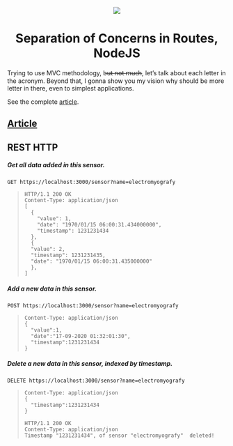 <p align="center">
  <a href="https://www.linkedin.com/feed/update/urn%3Ali%3Aactivity%3A6707897156927283200/">
    <img src="https://miro.medium.com/max/875/1*Ut3E2NWKrC69M3Zne3nrOA.jpeg" align="center" weight="400px"  margin="200px"/>
    </a>
</p>

<h1 align="center">Separation of Concerns in Routes, NodeJS</h1>
<p align="left">
Trying to use MVC methodology, b̶u̶t̶ ̶n̶o̶t̶ ̶m̶u̶c̶h̶, let’s talk about each letter in the acronym. Beyond that, I gonna show you my vision why should be more letter in there, even to simplest applications.

See the complete <a href="https://www.linkedin.com/feed/update/urn%3Ali%3Aactivity%3A6707897156927283200/">article</a>.

</p>

<p align="left">
  <h2 align="left">
    <a href="https://www.linkedin.com/feed/update/urn%3Ali%3Aactivity%3A6707897156927283200/">
      Article
    </a>
  </h2>
</p>

<p align="left">
   <h2 align="left">REST HTTP</h2>

  <h5 align="left">Get all data added in this sensor.</h5>

`GET https://localhost:3000/sensor?name=electromyografy`

> ```http
> HTTP/1.1 200 OK
> Content-Type: application/json
> [
>   {
>     "value": 1,
>     "date": "1970/01/15 06:00:31.434000000",
>     "timestamp": 1231231434
>   },
>   {
>   "value": 2,
>   "timestamp": 1231231435,
>   "date": "1970/01/15 06:00:31.435000000"
>   },
> ]
> ```

  <h5 align="left">Add a new data in this sensor.</h5>

`POST https://localhost:3000/sensor?name=electromyografy`

> ```http
> Content-Type: application/json
> {
>   "value":1,
>   "date":"17-09-2020 01:32:01:30",
>   "timestamp":1231231434
> }
> ```

  <h5 align="left">Delete a new data in this sensor, indexed by timestamp.</h5>

`DELETE https://localhost:3000/sensor?name=electromyografy`

> ```http
> Content-Type: application/json
> {
>   "timestamp":1231231434
> }
> ```
>
> ```http
> HTTP/1.1 200 OK
> Content-Type: application/json
> Timestamp "1231231434", of sensor "electromyografy"  deleted!
> ```

</p>
